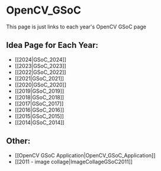 # OpenCV_GSoC
This page is just links to each year's OpenCV GSoC page

## Idea Page for Each Year:
* [[2024|GSoC_2024]]
* [[2023|GSoC_2023]]
* [[2022|GSoC_2022]]
* [[2021|GSoC_2021]]
* [[2020|GSoC_2020]]
* [[2019|GSoC_2019]]
* [[2018|GSoC_2018]]
* [[2017|GSoC_2017]]
* [[2016|GSoC_2016]]
* [[2015|GSoC_2015]]
* [[2014|GSoC_2014]]

## Other:
* [[OpenCV GSoC Application|OpenCV_GSoC_Application]]
* [[2011 - image collage|ImageCollageGSoC2011]]
